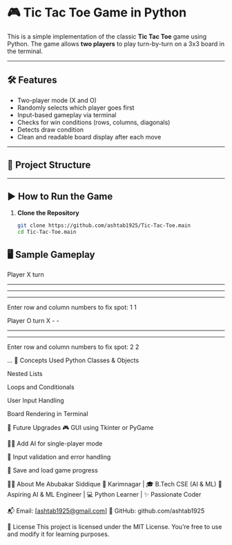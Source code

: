 # 🎮 Tic Tac Toe Game in Python

This is a simple implementation of the classic **Tic Tac Toe** game using Python. The game allows **two players** to play turn-by-turn on a 3x3 board in the terminal.

---

## 🛠 Features

- Two-player mode (X and O)
- Randomly selects which player goes first
- Input-based gameplay via terminal
- Checks for win conditions (rows, columns, diagonals)
- Detects draw condition
- Clean and readable board display after each move

---

## 📂 Project Structure

---

## ▶️ How to Run the Game

1. **Clone the Repository**  
   ```bash
   git clone https://github.com/ashtab1925/Tic-Tac-Toe.main
   cd Tic-Tac-Toe.main
## 🖥️ Sample Gameplay
Player X turn
- - -
- - -
- - -
Enter row and column numbers to fix spot: 1 1

Player O turn
X - -
- - -
- - -
Enter row and column numbers to fix spot: 2 2

...
🧠 Concepts Used
Python Classes & Objects

Nested Lists

Loops and Conditionals

User Input Handling

Board Rendering in Terminal

🚀 Future Upgrades
🎮 GUI using Tkinter or PyGame

🧑‍💻 Add AI for single-player mode

🔁 Input validation and error handling

💾 Save and load game progress

🙋‍♂️ About Me
Abubakar Siddique
📍 Karimnagar | 🎓 B.Tech CSE (AI & ML)
🧠 Aspiring AI & ML Engineer | 💻 Python Learner | ✨ Passionate Coder

📬 Email: [ashtab1925@gmail.com]
🔗 GitHub: github.com/ashtab1925

📃 License
This project is licensed under the MIT License. You’re free to use and modify it for learning purposes.

